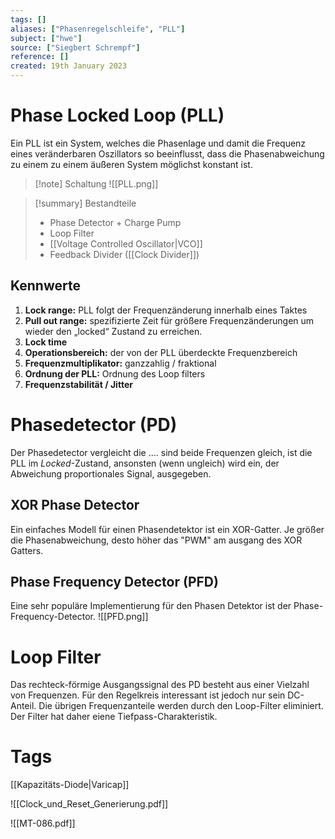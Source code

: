 ```yaml
---
tags: []
aliases: ["Phasenregelschleife", "PLL"]
subject: ["hwe"]
source: ["Siegbert Schrempf"]
reference: []
created: 19th January 2023
---
```


# Phase Locked Loop (PLL)

Ein PLL ist ein System, welches die Phasenlage und damit die Frequenz eines veränderbaren Oszillators so beeinflusst, dass die Phasenabweichung zu einem zu einem äußeren System möglichst konstant ist. 

> [!note] Schaltung
> ![[PLL.png]]

> [!summary] Bestandteile
> - Phase Detector + Charge Pump
> - Loop Filter
> - [[Voltage Controlled Oscillator|VCO]]
> - Feedback Divider ([[Clock Divider]])

## Kennwerte
1. **Lock range:** PLL folgt der Frequenzänderung innerhalb eines Taktes
2. **Pull out range:** spezifizierte Zeit für größere Frequenzänderungen um wieder den „locked“ Zustand zu erreichen.
3. **Lock time**
4. **Operationsbereich:** der von der PLL überdeckte Frequenzbereich
5. **Frequenzmultiplikator:** ganzzahlig / fraktional
6. **Ordnung der PLL:** Ordnung des Loop filters
7. **Frequenzstabilität / Jitter**
	
# Phasedetector (PD)
Der Phasedetector vergleicht die .... sind beide Frequenzen gleich, ist die PLL im *Locked*-Zustand, ansonsten (wenn ungleich) wird ein, der Abweichung proportionales Signal, ausgegeben.

## XOR Phase Detector
Ein einfaches Modell für einen Phasendetektor ist ein XOR-Gatter.
Je größer die Phasenabweichung, desto höher das "PWM" am ausgang des XOR Gatters.

## Phase Frequency Detector (PFD)
Eine sehr populäre Implementierung für den Phasen Detektor ist der Phase-Frequency-Detector.
![[PFD.png]]

# Loop Filter
Das rechteck-förmige Ausgangssignal des PD besteht aus einer Vielzahl von Frequenzen.
Für den Regelkreis interessant ist jedoch nur sein DC-Anteil. Die übrigen Frequenzanteile werden durch den Loop-Filter eliminiert. Der Filter hat daher eiene Tiefpass-Charakteristik.

# Tags
[[Kapazitäts-Diode|Varicap]]


![[Clock_und_Reset_Generierung.pdf]]

![[MT-086.pdf]]